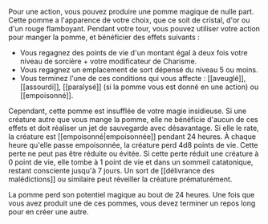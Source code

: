 Pour une action, vous pouvez produire une pomme magique de nulle part. Cette pomme a l'apparence de votre choix, que ce soit de cristal, d'or ou d'un rouge flamboyant. Pendant votre tour, vous pouvez utiliser votre action pour manger la pomme, et bénéficier des effets suivants : 

 - Vous regagnez des points de vie d'un montant égal à deux fois votre niveau de sorcière + votre modificateur de Charisme.
 - Vous regagnez un emplacement de sort dépensé du niveau 5 ou moins.
 - Vous terminez l'une de ces conditions qui vous affecte : [[aveuglé]], [[assourdi]], [[paralysé]] (si la pomme vous est donné en une action) ou [[empoisonné]].

Cependant, cette pomme est insufflée de votre magie insidieuse. Si une créature autre que vous mange la pomme, elle ne bénéficie d'aucun de ces effets et doit réaliser un jet de sauvegarde avec désavantage. Si elle le rate, la créature est [[empoisonné|empoisonnée]] pendant 24 heures. À chaque heure qu'elle passe empoisonnée, la créature perd 4d8 points de vie. Cette perte ne peut pas être réduite ou évitée. Si cette perte réduit une créature à 0 point de vie, elle tombe à 1 point de vie et dans un sommeil catatonique, restant consciente jusqu'à 7 jours. Un sort de [[délivrance des malédictions]] ou similaire peut réveiller la créature prématurément.

La pomme perd son potentiel magique au bout de 24 heures. Une fois que vous avez produit une de ces pommes, vous devez terminer un repos long pour en créer une autre.
